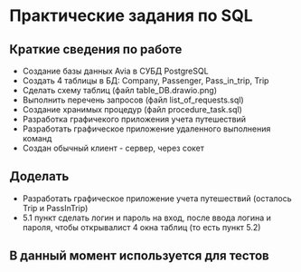 # Практические задания по SQL

## Краткие сведения по работе

* Создание базы данных Avia в СУБД PostgreSQL
* Создать 4 таблицы в БД: Company, Passenger, Pass_in_trip, Trip
* Сделать схему таблиц (файл table_DB.drawio.png)
* Выполнить перечень запросов (файл list_of_requests.sql)
* Создание хранимых процедур (файл procedure_task.sql)
* Разработка графичекого приложения учета путешествий
* Разработать графическое приложение удаленного выполнения команд
* Создан обычный клиент - сервер, через сокет

## Доделать

* Разработать графическое приложение учета путешествий (осталось Trip и PassInTrip)
* 5.1 пункт сделать логин и пароль на вход, после ввода логина и пароля, чтобы открывалист 4 окна таблиц (то есть пункт 5.2)

## В данный момент используется для тестов
